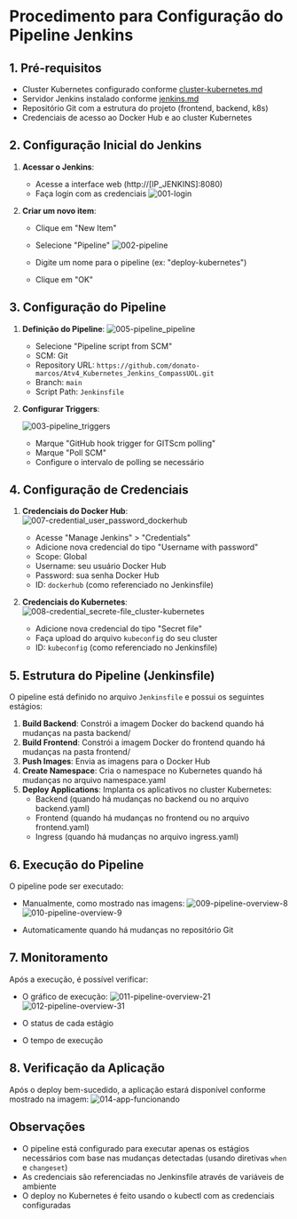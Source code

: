# Procedimento para Configuração do Pipeline Jenkins

## 1. Pré-requisitos

- Cluster Kubernetes configurado conforme [cluster-kubernetes.md](cluster-kubernetes.md)
- Servidor Jenkins instalado conforme [jenkins.md](jenkins.md)
- Repositório Git com a estrutura do projeto (frontend, backend, k8s)
- Credenciais de acesso ao Docker Hub e ao cluster Kubernetes

## 2. Configuração Inicial do Jenkins

1. **Acessar o Jenkins**:
   - Acesse a interface web (http://[IP_JENKINS]:8080)
   - Faça login com as credenciais
   ![001-login](https://github.com/user-attachments/assets/463e5d57-b08c-4a8a-9d9a-aa5170e99bd4)


2. **Criar um novo item**:
   - Clique em "New Item"
   - Selecione "Pipeline"
   ![002-pipeline](https://github.com/user-attachments/assets/634534ff-f203-4d6c-a144-745c8691f1d7)

   - Digite um nome para o pipeline (ex: "deploy-kubernetes")
   - Clique em "OK"

## 3. Configuração do Pipeline

1. **Definição do Pipeline**:
   ![005-pipeline_pipeline](https://github.com/user-attachments/assets/05487216-f2d5-4f2f-ba81-a109501ddebd)

   - Selecione "Pipeline script from SCM"
   - SCM: Git
   - Repository URL: `https://github.com/donato-marcos/Atv4_Kubernetes_Jenkins_CompassUOL.git`
   - Branch: `main`
   - Script Path: `Jenkinsfile`

2. **Configurar Triggers**:
   
   ![003-pipeline_triggers](https://github.com/user-attachments/assets/edfcf3da-38cc-442f-ab5b-ce92f4ffe2fd)

   - Marque "GitHub hook trigger for GITScm polling"
   - Marque "Poll SCM"
   - Configure o intervalo de polling se necessário

## 4. Configuração de Credenciais

1. **Credenciais do Docker Hub**:
   ![007-credential_user_password_dockerhub](https://github.com/user-attachments/assets/78d88f18-55fa-4615-a8e7-5558139480b7)

   - Acesse "Manage Jenkins" > "Credentials"
   - Adicione nova credencial do tipo "Username with password"
   - Scope: Global
   - Username: seu usuário Docker Hub
   - Password: sua senha Docker Hub
   - ID: `dockerhub` (como referenciado no Jenkinsfile)

2. **Credenciais do Kubernetes**:
   ![008-credential_secrete-file_cluster-kubernetes](https://github.com/user-attachments/assets/ecacd875-dbe8-4fd8-ac27-28157bb199c7)

   - Adicione nova credencial do tipo "Secret file"
   - Faça upload do arquivo `kubeconfig` do seu cluster
   - ID: `kubeconfig` (como referenciado no Jenkinsfile)

## 5. Estrutura do Pipeline (Jenkinsfile)

O pipeline está definido no arquivo `Jenkinsfile` e possui os seguintes estágios:

1. **Build Backend**: Constrói a imagem Docker do backend quando há mudanças na pasta backend/
2. **Build Frontend**: Constrói a imagem Docker do frontend quando há mudanças na pasta frontend/
3. **Push Images**: Envia as imagens para o Docker Hub
4. **Create Namespace**: Cria o namespace no Kubernetes quando há mudanças no arquivo namespace.yaml
5. **Deploy Applications**: Implanta os aplicativos no cluster Kubernetes:
   - Backend (quando há mudanças no backend ou no arquivo backend.yaml)
   - Frontend (quando há mudanças no frontend ou no arquivo frontend.yaml)
   - Ingress (quando há mudanças no arquivo ingress.yaml)

## 6. Execução do Pipeline

O pipeline pode ser executado:
- Manualmente, como mostrado nas imagens:
![009-pipeline-overview-8](https://github.com/user-attachments/assets/f60a5c22-76bd-472a-9b39-2d6ab287f056)
![010-pipeline-overview-9](https://github.com/user-attachments/assets/6a8e9685-2fca-4887-a81a-c621c209e426)

- Automaticamente quando há mudanças no repositório Git

## 7. Monitoramento

Após a execução, é possível verificar:
- O gráfico de execução:
![011-pipeline-overview-21](https://github.com/user-attachments/assets/8bdffa67-55c4-4f94-9bbd-bae8163f8c80)
![012-pipeline-overview-31](https://github.com/user-attachments/assets/3fc8372d-98e1-4e18-8364-22a92c304f65)

- O status de cada estágio
- O tempo de execução

## 8. Verificação da Aplicação

Após o deploy bem-sucedido, a aplicação estará disponível conforme mostrado na imagem:
![014-app-funcionando](https://github.com/user-attachments/assets/51b2ad6f-423d-4463-bdd3-8a90b03ade08)


## Observações

- O pipeline está configurado para executar apenas os estágios necessários com base nas mudanças detectadas (usando diretivas `when` e `changeset`)
- As credenciais são referenciadas no Jenkinsfile através de variáveis de ambiente
- O deploy no Kubernetes é feito usando o kubectl com as credenciais configuradas

